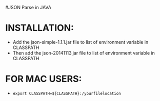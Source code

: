 #JSON Parse in JAVA

INSTALLATION:
==
* Add the json-simple-1.1.1.jar file to list of environment variable in CLASSPATH
* Then add the json-20141113.jar file to list of environment variable in CLASSPATH

FOR MAC USERS:
=
*  `export CLASSPATH=${CLASSPATH}:/yourfilelocation`
